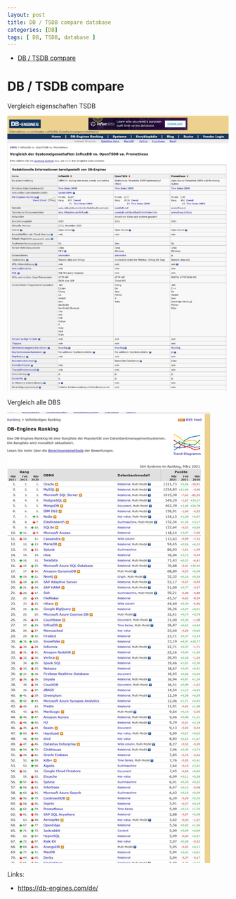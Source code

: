 ```yaml
---
layout: post
title: DB / TSDB compare database
categories: [DB]
tags: [ DB, TSDB, database ]
--- 
```

- [DB / TSDB compare](#db--tsdb-compare)

# DB / TSDB compare 

Vergleich eigenschaften TSDB 

![](../pic/2021-03-11-dbengines-tsdb-compare.jpg)

Vergleich alle DBS

![](../pic/2021-03-11-dbengines-db-compare.jpg)

Links:

- <https://db-engines.com/de/>